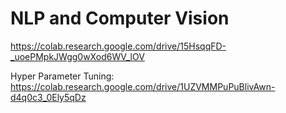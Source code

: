 # NLP and Computer Vision

https://colab.research.google.com/drive/15HsqqFD-_uoePMpkJWgg0wXod6WV_lOV


Hyper Parameter Tuning: https://colab.research.google.com/drive/1UZVMMPuPuBlivAwn-d4q0c3_0Ely5qDz
